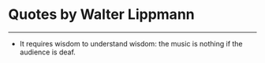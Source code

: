 # Quotes by Walter Lippmann

---

- It requires wisdom to understand wisdom: the music is nothing if the audience is deaf.
